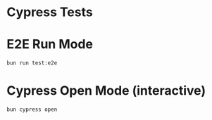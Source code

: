 # Cypress Tests

# E2E Run Mode

```
bun run test:e2e
```

# Cypress Open Mode (interactive)

```
bun cypress open
```
